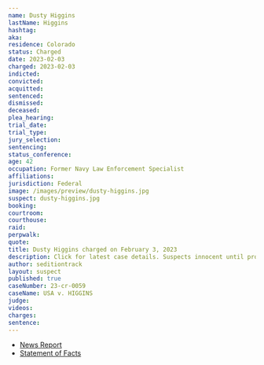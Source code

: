 ```yaml
---
name: Dusty Higgins
lastName: Higgins
hashtag:
aka:
residence: Colorado
status: Charged
date: 2023-02-03
charged: 2023-02-03
indicted:
convicted:
acquitted:
sentenced:
dismissed:
deceased:
plea_hearing:
trial_date:
trial_type:
jury_selection:
sentencing:
status_conference:
age: 42
occupation: Former Navy Law Enforcement Specialist
affiliations:
jurisdiction: Federal
image: /images/preview/dusty-higgins.jpg
suspect: dusty-higgins.jpg
booking:
courtroom:
courthouse:
raid:
perpwalk:
quote:
title: Dusty Higgins charged on February 3, 2023
description: Click for latest case details. Suspects innocent until proven guilty.
author: seditiontrack
layout: suspect
published: true
caseNumber: 23-cr-0059
caseName: USA v. HIGGINS
judge:
videos:
charges:
sentence:
---
```

- [News Report](https://www.denverpost.com/2023/02/10/dusty-higgins-colorado-veteran-jan-6-arrest/)
- [Statement of Facts](https://storage.courtlistener.com/recap/gov.uscourts.dcd.251793/gov.uscourts.dcd.251793.1.1.pdf)
